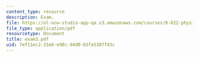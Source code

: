 ```yaml
---
content_type: resource
description: Exam.
file: https://ol-ocw-studio-app-qa.s3.amazonaws.com/courses/8-022-physics-ii-electricity-and-magnetism-fall-2006/7ef11ec231e6e98c94d0b3fa5387f43c_exam3.pdf
file_type: application/pdf
resourcetype: Document
title: exam3.pdf
uid: 7ef11ec2-31e6-e98c-94d0-b3fa5387f43c
---
```

